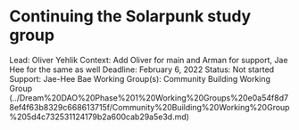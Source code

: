 # Continuing the Solarpunk study group

Lead: Oliver Yehlik
Context: Add Oliver for main and Arman for support, Jae Hee for the same as well
Deadline: February 6, 2022
Status: Not started
Support: Jae-Hee Bae
Working Group(s): Community Building Working Group (../Dream%20DAO%20Phase%201%20Working%20Groups%20e0a54f8d78ef4f63b8329c668613715f/Community%20Building%20Working%20Group%205d4c732531124179b2a600cab29a5e3d.md)